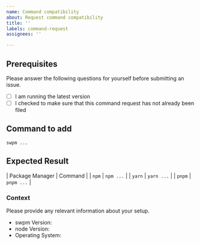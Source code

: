 ```yaml
---
name: Command compatibility
about: Request command compatibility
title: ''
labels: command-request
assignees: ''

---
```


## Prerequisites

Please answer the following questions for yourself before submitting an issue.

- [ ] I am running the latest version
- [ ] I checked to make sure that this command request has not already been filed

## Command to add

```
swpm ...
```

## Expected Result

| Package Manager | Command  |
| `npm`                    | `npm ...`      |
| `yarn`                    | `yarn ...`       |
| `pnpm`                 | `pnpm ...`     |

### Context

Please provide any relevant information about your setup. 

- swpm Version:
- node Version:
- Operating System:
